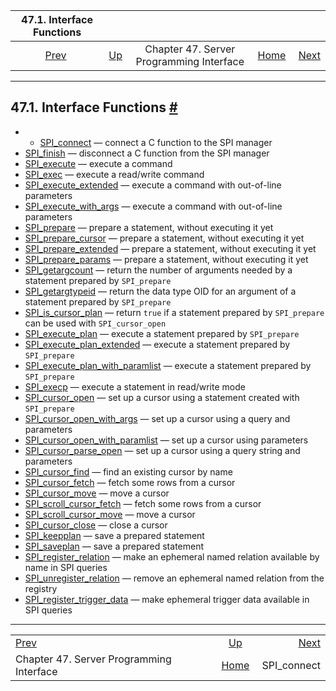 

|                   47.1. Interface Functions                  |                                                           |                                          |                                                       |                                             |
| :----------------------------------------------------------: | :-------------------------------------------------------- | :--------------------------------------: | ----------------------------------------------------: | ------------------------------------------: |
| [Prev](spi.html "Chapter 47. Server Programming Interface")  | [Up](spi.html "Chapter 47. Server Programming Interface") | Chapter 47. Server Programming Interface | [Home](index.html "PostgreSQL 17devel Documentation") |  [Next](spi-spi-connect.html "SPI_connect") |

***

## 47.1. Interface Functions [#](#SPI-INTERFACE)

  * *   [SPI\_connect](spi-spi-connect.html) — connect a C function to the SPI manager
  * [SPI\_finish](spi-spi-finish.html) — disconnect a C function from the SPI manager
  * [SPI\_execute](spi-spi-execute.html) — execute a command
  * [SPI\_exec](spi-spi-exec.html) — execute a read/write command
  * [SPI\_execute\_extended](spi-spi-execute-extended.html) — execute a command with out-of-line parameters
  * [SPI\_execute\_with\_args](spi-spi-execute-with-args.html) — execute a command with out-of-line parameters
  * [SPI\_prepare](spi-spi-prepare.html) — prepare a statement, without executing it yet
  * [SPI\_prepare\_cursor](spi-spi-prepare-cursor.html) — prepare a statement, without executing it yet
  * [SPI\_prepare\_extended](spi-spi-prepare-extended.html) — prepare a statement, without executing it yet
  * [SPI\_prepare\_params](spi-spi-prepare-params.html) — prepare a statement, without executing it yet
  * [SPI\_getargcount](spi-spi-getargcount.html) — return the number of arguments needed by a statement prepared by `SPI_prepare`
  * [SPI\_getargtypeid](spi-spi-getargtypeid.html) — return the data type OID for an argument of a statement prepared by `SPI_prepare`
  * [SPI\_is\_cursor\_plan](spi-spi-is-cursor-plan.html) — return `true` if a statement prepared by `SPI_prepare` can be used with `SPI_cursor_open`
  * [SPI\_execute\_plan](spi-spi-execute-plan.html) — execute a statement prepared by `SPI_prepare`
  * [SPI\_execute\_plan\_extended](spi-spi-execute-plan-extended.html) — execute a statement prepared by `SPI_prepare`
  * [SPI\_execute\_plan\_with\_paramlist](spi-spi-execute-plan-with-paramlist.html) — execute a statement prepared by `SPI_prepare`
  * [SPI\_execp](spi-spi-execp.html) — execute a statement in read/write mode
  * [SPI\_cursor\_open](spi-spi-cursor-open.html) — set up a cursor using a statement created with `SPI_prepare`
  * [SPI\_cursor\_open\_with\_args](spi-spi-cursor-open-with-args.html) — set up a cursor using a query and parameters
  * [SPI\_cursor\_open\_with\_paramlist](spi-spi-cursor-open-with-paramlist.html) — set up a cursor using parameters
  * [SPI\_cursor\_parse\_open](spi-spi-cursor-parse-open.html) — set up a cursor using a query string and parameters
  * [SPI\_cursor\_find](spi-spi-cursor-find.html) — find an existing cursor by name
  * [SPI\_cursor\_fetch](spi-spi-cursor-fetch.html) — fetch some rows from a cursor
  * [SPI\_cursor\_move](spi-spi-cursor-move.html) — move a cursor
  * [SPI\_scroll\_cursor\_fetch](spi-spi-scroll-cursor-fetch.html) — fetch some rows from a cursor
  * [SPI\_scroll\_cursor\_move](spi-spi-scroll-cursor-move.html) — move a cursor
  * [SPI\_cursor\_close](spi-spi-cursor-close.html) — close a cursor
  * [SPI\_keepplan](spi-spi-keepplan.html) — save a prepared statement
  * [SPI\_saveplan](spi-spi-saveplan.html) — save a prepared statement
  * [SPI\_register\_relation](spi-spi-register-relation.html) — make an ephemeral named relation available by name in SPI queries
  * [SPI\_unregister\_relation](spi-spi-unregister-relation.html) — remove an ephemeral named relation from the registry
  * [SPI\_register\_trigger\_data](spi-spi-register-trigger-data.html) — make ephemeral trigger data available in SPI queries

***

|                                                              |                                                           |                                             |
| :----------------------------------------------------------- | :-------------------------------------------------------: | ------------------------------------------: |
| [Prev](spi.html "Chapter 47. Server Programming Interface")  | [Up](spi.html "Chapter 47. Server Programming Interface") |  [Next](spi-spi-connect.html "SPI_connect") |
| Chapter 47. Server Programming Interface                     |   [Home](index.html "PostgreSQL 17devel Documentation")   |                                SPI\_connect |
